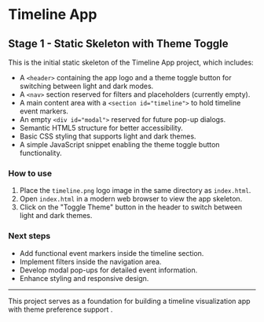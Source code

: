 # Timeline App

## Stage 1 - Static Skeleton with Theme Toggle

This is the initial static skeleton of the Timeline App project, which includes:

- A `<header>` containing the app logo and a theme toggle button for switching between light and dark modes.
- A `<nav>` section reserved for filters and placeholders (currently empty).
- A main content area with a `<section id="timeline">` to hold timeline event markers.
- An empty `<div id="modal">` reserved for future pop-up dialogs.
- Semantic HTML5 structure for better accessibility.
- Basic CSS styling that supports light and dark themes.
- A simple JavaScript snippet enabling the theme toggle button functionality.

### How to use

1. Place the `timeline.png` logo image in the same directory as `index.html`.
2. Open `index.html` in a modern web browser to view the app skeleton.
3. Click on the "Toggle Theme" button in the header to switch between light and dark themes.

### Next steps

- Add functional event markers inside the timeline section.
- Implement filters inside the navigation area.
- Develop modal pop-ups for detailed event information.
- Enhance styling and responsive design.

---

This project serves as a foundation for building a timeline visualization app with theme preference support .
